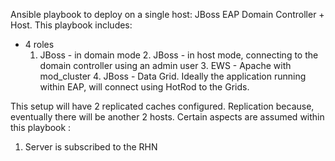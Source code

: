 Ansible playbook to deploy on a single host: JBoss EAP Domain Controller + Host. This playbook includes:

* 4 roles
	1. JBoss - in domain mode
        2. JBoss - in host mode, connecting to the domain controller using an admin user
        3. EWS - Apache with mod_cluster
        4. JBoss - Data Grid. Ideally the application running within EAP, will connect using HotRod to the Grids.

This setup will have 2 replicated caches configured. Replication because, eventually there will be another 2 hosts. Certain aspects are assumed within this playbook :

1. Server is subscribed to the RHN


